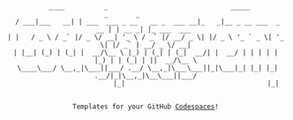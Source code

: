 <p><pre align="center"><code>
  ____          _                               _____                    _       _            
 / ___|___   __| | ___  ___ _ __   __ _  ___ __|_   _|__ _ __ ___  _ __ | | __ _| |_ ___  ___ 
| |   / _ \ / _` |/ _ \/ __| '_ \ / _` |/ __/ _ \| |/ _ \ '_ ` _ \| '_ \| |/ _` | __/ _ \/ __|
| |__| (_) | (_| |  __/\__ \ |_) | (_| | (_|  __/| |  __/ | | | | | |_) | | (_| | ||  __/\__ \
 \____\___/ \__,_|\___||___/ .__/ \__,_|\___\___||_|\___|_| |_| |_| .__/|_|\__,_|\__\___||___/
                           |_|                                    |_|                         
<br/>
Templates for your GitHub <a href="https://github.com/features/codespaces" target="_blank">Codespaces</a>!
  
</code></pre></p>
